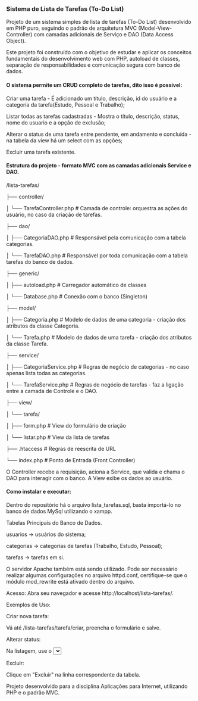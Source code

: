 ### Sistema de Lista de Tarefas (To-Do List)



Projeto de um sistema simples de lista de tarefas (To-Do List) desenvolvido em PHP puro, seguindo o padrão de arquitetura MVC (Model-View-Controller) com camadas adicionais de Serviço e DAO (Data Access Object).



Este projeto foi construído com o objetivo de estudar e aplicar os conceitos fundamentais do desenvolvimento web com PHP, autoload de classes, separação de responsabilidades e comunicação segura com banco de dados.



#### O sistema permite um CRUD completo de tarefas, dito isso é possível:



Criar uma tarefa - É adicionado um título, descrição, id do usuário e a categoria da tarefa(Estudo, Pessoal e Trabalho);



Listar todas as tarefas cadastradas - Mostra o título, descrição, status, nome do usuario e a opção de exclusão;



Alterar o status de uma tarefa entre pendente, em andamento e concluída - na tabela da view há um select com as opções;



Excluir uma tarefa existente.



#### Estrutura do projeto - formato MVC com as camadas adicionais Service e DAO.



/lista-tarefas/

├── controller/

│   └── TarefaController.php   # Camada de controle: orquestra as ações do usuário, no caso da criação de tarefas.

├── dao/

│   ├── CategoriaDAO.php       # Responsável pela comunicação com a tabela categorias.

│   └── TarefaDAO.php          # Responsável por toda comunicação com a tabela tarefas do banco de dados.

├── generic/

│   ├── autoload.php           # Carregador automático de classes

│   └── Database.php           # Conexão com o banco (Singleton)

├── model/

│   ├── Categoria.php          # Modelo de dados de uma categoria - criação dos atributos da classe Categoria.

│   └── Tarefa.php             # Modelo de dados de uma tarefa - criação dos atributos da classe Tarefa.

├── service/

│   ├── CategoriaService.php   # Regras de negócio de categorias - no caso apenas lista todas as categorias.

│   └── TarefaService.php      # Regras de negócio de tarefas - faz a ligação entre a camada de Controle e o DAO.

├── view/

│   └── tarefa/

│       ├── form.php           # View do formulário de criação

│       └── listar.php         # View da lista de tarefas

├── .htaccess                  # Regras de reescrita de URL

└── index.php                  # Ponto de Entrada (Front Controller)


O Controller recebe a requisição, aciona a Service, que valida e chama o DAO para interagir com o banco. A View exibe os dados ao usuário.


#### Como instalar e executar:



Dentro do repositório há o arquivo lista\_tarefas.sql, basta importá-lo no banco de dados MySql utilizando o xampp.



Tabelas Principais do Banco de Dados.



usuarios → usuários do sistema;

categorias → categorias de tarefas (Trabalho, Estudo, Pessoal);

tarefas → tarefas em si.



O servidor Apache também está sendo utilizado. Pode ser necessário realizar algumas configurações no arquivo httpd.conf, certifique-se que o módulo mod\_rewrite está ativado dentro do arquivo.



Acesso: Abra seu navegador e acesse http://localhost/lista-tarefas/.



Exemplos de Uso:



Criar nova tarefa:

Vá até /lista-tarefas/tarefa/criar, preencha o formulário e salve.



Alterar status:

Na listagem, use o <select> para trocar entre Pendente, Em Andamento e Concluída.



Excluir:

Clique em "Excluir" na linha correspondente da tabela.







Projeto desenvolvido para a disciplina Aplicações para Internet, utilizando PHP e o padrão MVC.
